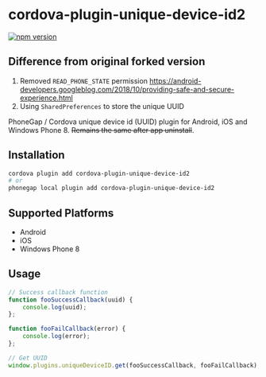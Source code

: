 # cordova-plugin-unique-device-id2

[![npm version](https://badge.fury.io/js/cordova-plugin-unique-device-id2.svg)](https://badge.fury.io/js/cordova-plugin-unique-device-id2)

## Difference from original forked version

1. Removed `READ_PHONE_STATE` permission https://android-developers.googleblog.com/2018/10/providing-safe-and-secure-experience.html
2. Using `SharedPreferences` to store the unique UUID

PhoneGap / Cordova unique device id (UUID) plugin for Android, iOS and Windows Phone 8. ~~Remains the same after app uninstall~~.

## Installation

```bash
cordova plugin add cordova-plugin-unique-device-id2
# or  
phonegap local plugin add cordova-plugin-unique-device-id2
```

## Supported Platforms

- Android
- iOS
- Windows Phone 8

## Usage

```javascript
// Success callback function
function fooSuccessCallback(uuid) {
    console.log(uuid);
};

function fooFailCallback(error) {
    console.log(error);
};

// Get UUID
window.plugins.uniqueDeviceID.get(fooSuccessCallback, fooFailCallback);
```
